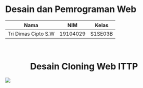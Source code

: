 # Desain dan Pemrograman Web

| Nama | NIM | Kelas |
|--|--|--|
|Tri Dimas Cipto S.W|19104029| S1SE03B
<br>
<h1 align="center"> Desain Cloning Web ITTP</h1>
<img src=https://user-images.githubusercontent.com/72629575/137632521-83c8d9a9-82eb-4c63-9dba-6f14850f9fae.png>
